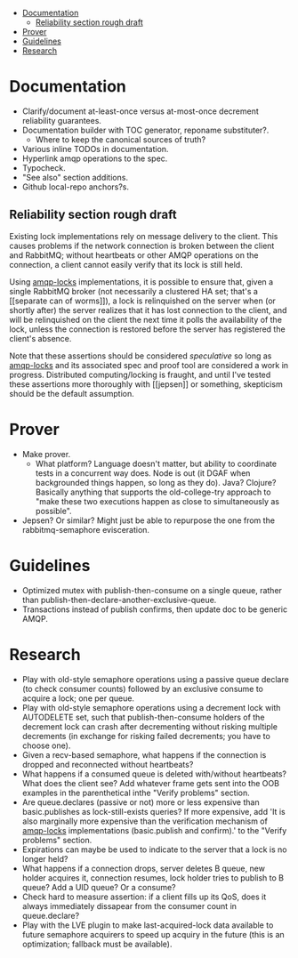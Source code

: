 <!-- START doctoc generated TOC please keep comment here to allow auto update -->
<!-- DON'T EDIT THIS SECTION, INSTEAD RE-RUN doctoc TO UPDATE -->


- [Documentation](#documentation)
  - [Reliability section rough draft](#reliability-section-rough-draft)
- [Prover](#prover)
- [Guidelines](#guidelines)
- [Research](#research)

<!-- END doctoc generated TOC please keep comment here to allow auto update -->

# Documentation
- Clarify/document at-least-once versus at-most-once decrement reliability guarantees.
- Documentation builder with TOC generator, reponame substituter?.
	- Where to keep the canonical sources of truth?
- Various inline TODOs in documentation.
- Hyperlink amqp operations to the spec.
- Typocheck.
- "See also" section additions.
- Github local-repo anchors?s.

## Reliability section rough draft

Existing lock implementations rely on message delivery to the client. This causes problems if the network connection is broken between the client and RabbitMQ; without heartbeats or other AMQP operations on the connection, a client cannot easily verify that its lock is still held.

Using [amqp-locks](https://github.com/zbentley/amqp-locks) implementations, it is possible to ensure that, given a single RabbitMQ broker (not necessarily a clustered HA set; that's a [[separate can of worms]]), a lock is relinquished on the server when  (or shortly after) the server realizes that it has lost connection to the client, and will be relinquished on the client the next time it polls the availability of the lock, unless the connection is restored before the server has registered the client's absence.

Note that these assertions should be considered *speculative* so long as [amqp-locks](https://github.com/zbentley/amqp-locks) and its associated spec and proof tool are considered a work in progress. Distributed computing/locking is fraught, and until I've tested these assertions more thoroughly with [[jepsen]] or something, skepticism should be the default assumption.

# Prover
- Make prover.
	- What platform? Language doesn't matter, but ability to coordinate tests in a concurrent way does. Node is out (it DGAF when backgrounded things happen, so long as they do). Java? Clojure? Basically anything that supports the old-college-try approach to "make these two executions happen as close to simultaneously as possible".
- Jepsen? Or similar? Might just be able to repurpose the one from the rabbitmq-semaphore evisceration.

# Guidelines
- Optimized mutex with publish-then-consume on a single queue, rather than publish-then-declare-another-exclusive-queue.
- Transactions instead of publish confirms, then update doc to be generic AMQP.

# Research
- Play with old-style semaphore operations using a passive queue declare (to check consumer counts) followed by an exclusive consume to acquire a lock; one per queue.
- Play with old-style semaphore operations using a decrement lock with AUTODELETE set, such that publish-then-consume holders of the decrement lock can crash after decrementing without risking multiple decrements (in exchange for risking failed decrements; you have to choose one).
- Given a recv-based semaphore, what happens if the connection is dropped and reconnected without heartbeats?
- What happens if a consumed queue is deleted with/without heartbeats? What does the client see? Add whatever frame gets sent into the OOB examples in the parenthetical inthe "Verify problems" section.
- Are queue.declares (passive or not) more or less expensive than basic.publishes as lock-still-exists queries? If more expensive, add 'It is also marginally more expensive than the verification mechanism of [amqp-locks](https://github.com/zbentley/amqp-locks) implementations (basic.publish and confirm).' to the "Verify problems" section.
- Expirations can maybe be used to indicate to the server that a lock is no longer held?
- What happens if a connection drops, server deletes B queue, new holder acquires it, connection resumes, lock holder tries to publish to B queue? Add a UID queue? Or a consume?
- Check hard to measure assertion: if a client fills up its QoS, does it always immediately dissapear from the consumer count in queue.declare?
- Play with the LVE plugin to make last-acquired-lock data available to future semaphore acquirers to speed up acquiry in the future (this is an optimization; fallback must be available).
